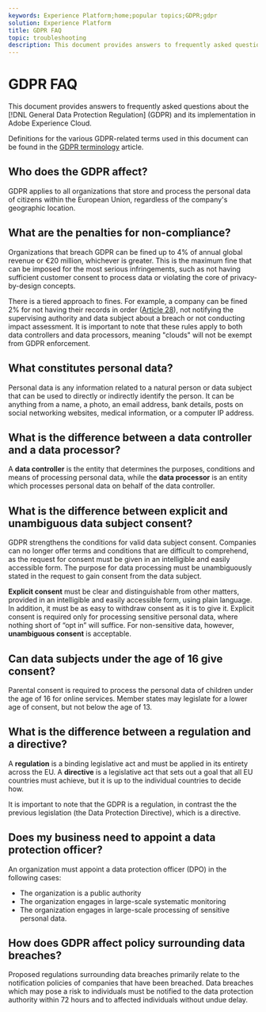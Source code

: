 ```yaml
---
keywords: Experience Platform;home;popular topics;GDPR;gdpr
solution: Experience Platform
title: GDPR FAQ
topic: troubleshooting
description: This document provides answers to frequently asked questions about the General Data Protection Regulation (GDPR) and its implementation in Adobe Experience Cloud.
---
```


# GDPR FAQ

This document provides answers to frequently asked questions about the [!DNL General Data Protection Regulation] (GDPR) and its implementation in Adobe Experience Cloud.

Definitions for the various GDPR-related terms used in this document can be found in the [GDPR terminology](terminology.md) article.

## Who does the GDPR affect?

GDPR applies to all organizations that store and process the personal data of citizens within the European Union, regardless of the company's geographic location.

## What are the penalties for non-compliance?

Organizations that breach GDPR can be fined up to 4% of annual global revenue or €20 million, whichever is greater. This is the maximum fine that can be imposed for the most serious infringements, such as not having sufficient customer consent to process data or violating the core of privacy-by-design concepts. 

There is a tiered approach to fines. For example, a company can be fined 2% for not having their records in order ([Article 28](http://www.privacy-regulation.eu/en/article-28-processor-GDPR.htm)), not notifying the supervising authority and data subject about a breach or not conducting impact assessment. It is important to note that these rules apply to both data controllers and data processors, meaning "clouds" will not be exempt from GDPR enforcement.

## What constitutes personal data?

Personal data is any information related to a natural person or data subject that can be used to directly or indirectly identify the person. It can be anything from a name, a photo, an email address, bank details, posts on social networking websites, medical information, or a computer IP address.

## What is the difference between a data controller and a data processor?

A **data controller** is the entity that determines the purposes, conditions and means of processing personal data, while the **data processor** is an entity which processes personal data on behalf of the data controller.

## What is the difference between explicit and unambiguous data subject consent?

GDPR strengthens the conditions for valid data subject consent. Companies can no longer offer terms and conditions that are difficult to comprehend, as the request for consent must be given in an intelligible and easily accessible form. The purpose for data processing must be unambiguously stated in the request to gain consent from the data subject.

**Explicit consent** must be clear and distinguishable from other matters, provided in an intelligible and easily accessible form, using plain language. In addition, it must be as easy to withdraw consent as it is to give it.​ Explicit consent is required only for processing sensitive personal data, where nothing short of “opt in” will suffice. For non-sensitive data, however, **unambiguous consent** is acceptable.

## Can data subjects under the age of 16 give consent?

Parental consent is required to process the personal data of children under the age of 16 for online services. Member states may legislate for a lower age of consent, but not below the age of 13.

## What is the difference between a regulation and a directive?

A **regulation** is a binding legislative act and must be applied in its entirety across the EU. A **directive** is a legislative act that sets out a goal that all EU countries must achieve, but it is up to the individual countries to decide how.

It is important to note that the GDPR is a regulation, in contrast the the previous legislation (the Data Protection Directive), which is a directive.

## Does my business need to appoint a data protection officer?

An organization must appoint a data protection officer (DPO) in the following cases:

* The organization is a public authority
* The organization engages in large-scale systematic monitoring
* The organization engages in large-scale processing of sensitive personal data.

## How does GDPR affect policy surrounding data breaches?

Proposed regulations surrounding data breaches primarily relate to the notification policies of companies that have been breached. Data breaches which may pose a risk to individuals must be notified to the data protection authority within 72 hours and to affected individuals without undue delay.